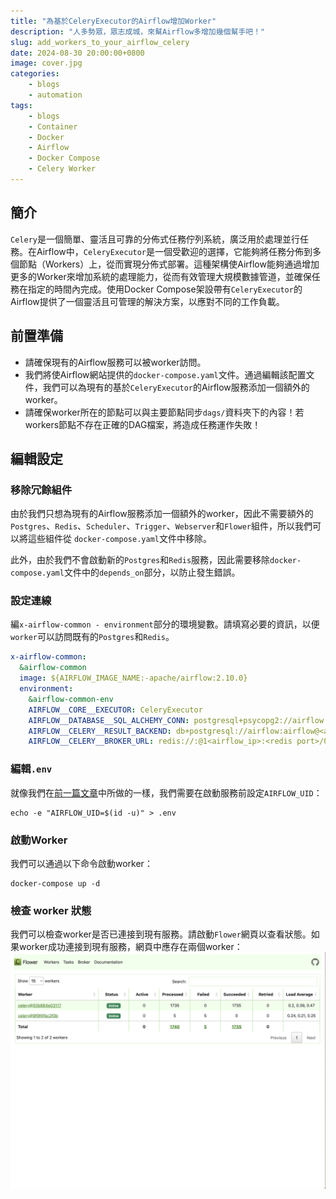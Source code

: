 ```yaml
---
title: "為基於CeleryExecutor的Airflow增加Worker"
description: "人多勢眾，眾志成城，來幫Airflow多增加幾個幫手吧！"
slug: add_workers_to_your_airflow_celery
date: 2024-08-30 20:00:00+0800
image: cover.jpg
categories:
    - blogs
    - automation
tags:
    - blogs
    - Container
    - Docker
    - Airflow
    - Docker Compose
    - Celery Worker
---
```


## 簡介

`Celery`是一個簡單、靈活且可靠的分佈式任務佇列系統，廣泛用於處理並行任務。在Airflow中，`CeleryExecutor`是一個受歡迎的選擇，它能夠將任務分佈到多個節點（Workers）上，從而實現分佈式部署。這種架構使Airflow能夠通過增加更多的Worker來增加系統的處理能力，從而有效管理大規模數據管道，並確保任務在指定的時間內完成。使用Docker Compose架設帶有`CeleryExecutor`的Airflow提供了一個靈活且可管理的解決方案，以應對不同的工作負載。

## 前置準備

* 請確保現有的Airflow服務可以被worker訪問。
* 我們將使Airflow網站提供的`docker-compose.yaml`文件。通過編輯該配置文件，我們可以為現有的基於`CeleryExecutor`的Airflow服務添加一個額外的worker。
* 請確保worker所在的節點可以與主要節點同步`dags/`資料夾下的內容！若workers節點不存在正確的DAG檔案，將造成任務運作失敗！

## 編輯設定

### 移除冗餘組件

由於我們只想為現有的Airflow服務添加一個額外的worker，因此不需要額外的`Postgres`、`Redis`、`Scheduler`、`Trigger`、`Webserver`和`Flower`組件，所以我們可以將這些組件從 `docker-compose.yaml`文件中移除。

此外，由於我們不會啟動新的`Postgres`和`Redis`服務，因此需要移除`docker-compose.yaml`文件中的`depends_on`部分，以防止發生錯誤。

### 設定連線

編`x-airflow-common - environment`部分的環境變數。請填寫必要的資訊，以便`worker`可以訪問既有的`Postgres`和`Redis`。

```yaml
x-airflow-common:
  &airflow-common
  image: ${AIRFLOW_IMAGE_NAME:-apache/airflow:2.10.0}
  environment:
    &airflow-common-env
    AIRFLOW__CORE__EXECUTOR: CeleryExecutor
    AIRFLOW__DATABASE__SQL_ALCHEMY_CONN: postgresql+psycopg2://airflow:airflow@<airflow_ip>:<postgres port>/airflow
    AIRFLOW__CELERY__RESULT_BACKEND: db+postgresql://airflow:airflow@<airflow_ip>:<postgres port>/airflow
    AIRFLOW__CELERY__BROKER_URL: redis://:@1<airflow_ip>:<redis port>/0
```

### 編輯`.env`

就像我們在[前一篇文章](https://dstipscafe.github.io/blogs/p/hosting_airflow_docker_compose/)中所做的一樣，我們需要在啟動服務前設定`AIRFLOW_UID`：


```shell
echo -e "AIRFLOW_UID=$(id -u)" > .env
```

### 啟動Worker

我們可以通過以下命令啟動worker：

```shell
docker-compose up -d
```

### 檢查 worker 狀態

我們可以檢查worker是否已連接到現有服務。請啟動`Flower`網頁以查看狀態。如果worker成功連接到現有服務，網頁中應存在兩個worker：
![Flower網頁](image.png)